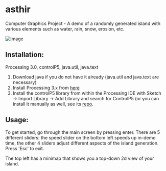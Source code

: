 # asthir
Computer Graphics Project - A demo of a randomly generated island with various elements such as water, rain, snow, erosion, etc.

![image](https://user-images.githubusercontent.com/28176795/166180113-b584bcf8-ea3d-4cd0-b306-7511aef13722.png)

## Installation:
Processing 3.0, controlP5, java.util, java.text

1. Download java if you do not have it already (java.util and java.text are necessary)
2. Install Processing 3.x from [here](https://processing.org/download)
3. Install the controlP5 library from within the Processing IDE with Sketch → Import Library → Add Library and search for ControlP5 (or you can install it manually as well, see its [repo](https://github.com/sojamo/controlp5).

## Usage:

To get started, go through the main screen by pressing enter. There are 5 different sliders: the speed slider on the bottom left speeds up in-demo time, the other 4 sliders adjust different aspects of the island generation. Press 'Esc' to exit.

The top left has a minimap that shows you a top-down 2d view of your island.
